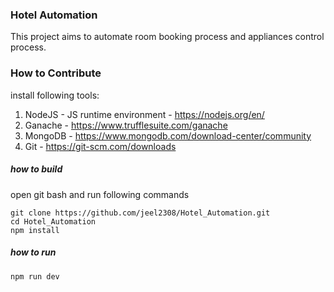 ### Hotel Automation
This project aims to automate room booking process and appliances control process.

### How to Contribute
install following tools:


1. NodeJS - JS runtime environment - <https://nodejs.org/en/>
2. Ganache - <https://www.trufflesuite.com/ganache>
3. MongoDB - <https://www.mongodb.com/download-center/community>
4. Git - <https://git-scm.com/downloads>

##### how to build
open git bash and run following commands
```
git clone https://github.com/jeel2308/Hotel_Automation.git
cd Hotel_Automation
npm install
```

##### how to run
```
npm run dev
```
